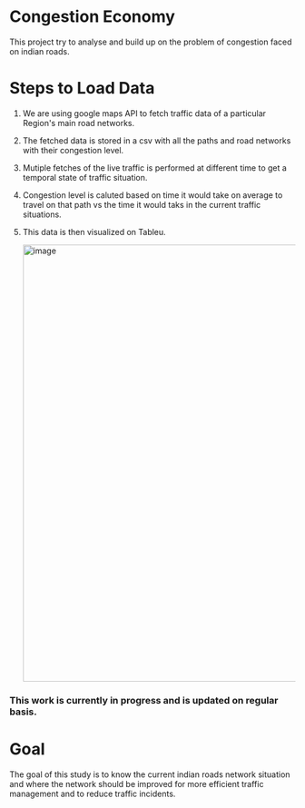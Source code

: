 # Congestion Economy
This project try to analyse and build up on the problem of congestion faced on indian roads. 



# Steps to Load Data  
1. We are using google maps API to fetch traffic data of a particular Region's main road networks.
2. The fetched data is stored in a csv with all the paths and road networks with their congestion level.
3. Mutiple fetches of the live traffic is performed at different time to get a temporal state of traffic situation.
4. Congestion level is caluted based on time it would take on average to travel on that path vs the time it would taks in the current traffic situations.
5. This data is then visualized on Tableu.

   <img width="1440" height="770" alt="image" src="https://github.com/user-attachments/assets/3ee3518c-7fc9-4bc4-8bc4-aac670862bcf" />


### This work is currently in progress and is updated on regular basis.

# Goal 
The goal of this study is to know the current indian roads network situation and where the network should be improved for more efficient traffic management and to reduce traffic incidents.
